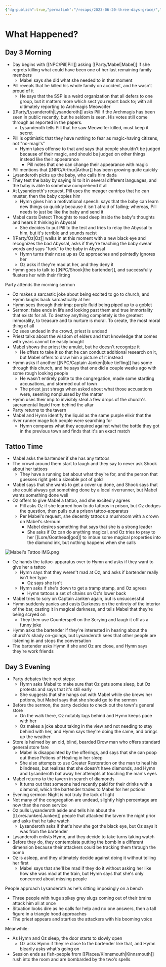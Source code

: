```yaml
---
{"dg-publish":true,"permalink":"/recaps/2023-06-20-three-days-grace/","created":"","updated":""}
---
```




# What Happened? 

## Day 3 Morning

- Day begins with [[NPC/Pill\|Pill]] asking [[Party/Mabel\|Mabel]] if she regrets killing what could have been one of her last remaining family members
	- Mabel says she did what she needed to in that moment 
- Pill reveals that he killed his whole family on accident, and he wasn't proud of it
	- He says that the SSP is a weird organization that all defers to one group, but it matters more which sect you report back to; with all ultimately reporting to Archmagis Meowcifer
- [[Party/Lysanderoth\|Lysanderoth]] asks Pill if the Archmagis has been seen in public recently, but he seldom is seen. His votes still come through as reported in the papers. 
	- Lysanderoth tells Pill that he saw Meowcifer killed, must keep it secret
- Pill is optimistic that they have nothing to fear as magic-having citizens, not "no-magi's"
	- Hymn takes offense to that and says that people shouldn't be judged because of their magic, and should be judged on other things instead like their appearance 
		- Pill notes that one can change their appearance with magic
- Pill mentions that [[NPC/Arthur\|Arthur]] has been growing quite quickly
- Lysanderoth picks up the baby, who calls him dada 
- They test the baby by saying hi to it in several different languages, and the baby is able to somehow comprehend it all 
- At Lysanderoth's request, Pill uses the meager cantrips that he can muster, then the baby copies him
	- Hymn gives him a motivational speech: says that the baby can learn new things so quickly because it isn't afraid of failing; whereas, Pill needs to just be like the baby and send it
- Mabel casts Detect Thoughts to read deep inside the baby's thoughts and hears it thinking in Abyssal 
	- She decides to put Pill to the test and tries to relay the Abyssal to him, but it's terrible and sounds racist 
- [[Party/Oz\|Oz]] walks in at this moment with a new black eye and recognizes the bad Abyssal, asks if they're teaching the baby swear words and says "fuck" to the baby in Abyssal 
	- Hymn turns their nose up as Oz approaches and pointedly ignores her 
	- Oz asks if they're mad at her, and they deny it 
- Hymn goes to talk to [[NPC/Shook\|the bartender]], and successfully flusters her with their flirting 


Party attends the morning sermon
- Oz makes a sarcastic joke about being excited to go to church, and Hymn laughs back sarcastically at her
- Hymn sees through their imp: purple fluid being piped up to a goblet
- Sermon: false ends in life and looking past them and true immortality that exists for all. To destroy anything completely is the greatest immorality, to treasure and to nurture is moral. To create, the most moral thing of all
- Oz sees undead in the crowd, priest is undead
- Priest talks about the wisdom of elders and that knowledge that comes with years cannot be easily bought 
- Mabel shows the priest the amulet, but he doesn't recognize it
	- He offers to take it so that he can conduct additional research on it, but Mabel offers to draw him a picture of it instead
- Hymn asks if another [[NPC/Captain Janken\|blue tiefling]] has some through this church, and he says that one did a couple weeks ago with some rough looking people 
	- He wasn't entirely polite to the congregation, made some startling accusations, and stormed out of town
	- The priest just shrugs when asked about what those accusations were, seeming nonplussed by the matter 
- Hymn uses their imp to invisibly steal a few drops of the church's sacramental liquid from behind the altar 
- Party returns to the tavern  
-  Mabel and Hymn identify the liquid as the same purple elixir that the river runner mage lich people were searching for
	- Hymn compares what they acquired against what the bottle they got in the previous town and finds that it's an exact match 


## Tattoo Time
- Mabel asks the bartender if she has any tattoos
- The crowd around them start to laugh and they say to never ask Shook about her tattoos
	- They have a running bet about what they're for, and the person that guesses right gets a sizeable pot of gold
- Mabel says that she wants to get a cover up done, and Shook says that she could always get something done by a local riverrunner, but Mabel wants something done well 
- Oz offers to give Mabel a tattoo, and she excitedly agrees
	- Pill asks Oz if she learned how to do tattoos in prison, but Oz dodges the question, then pulls out a prison tattoo-apparatus 
	- Per Mabel's request, she decently tattoos a mushroom with a crown on Mabel's sternum 
		- Mabel desires something that says that she is a strong leader 
		- She asks if Oz can do anything magical, and Oz tries to pray to her [[Lore/Goathead\|god]] to imbue some magical properties into the diamond ink, but nothing happens when she calls

![Mabel's Tattoo IMG.png](/img/user/z_Assets/Mabel's%20Tattoo%20IMG.png)

- Oz hands the tattoo-apparatus over to Hymn and asks if they want to give her a tattoo 
	- Hymn says that they weren't mad at Oz, and asks if bartender really isn't her type 
		- Oz says she isn't 
	- Hymn asks if she's down to get a tramp stamp, and Oz agrees
		- Hymn tattoos a set of chains on Oz's lower back 
- Mabel tries to scry on Captain Janken again, but is unsuccessful 
- Hymn suddenly panics and casts Darkness on the entirety of the interior of the bar, casting it in magical darkness, and tells Mabel that they're being scryed on
	- They then use Counterspell on the Scrying and laugh it off as a funny joke
- Hymn asks the bartender if they're interested in hearing about the church's shady on-goings, but Lysanderoth sees that other people are listening in and stops the conversation 
- The bartender asks Hymn if she and Oz are close, and Hymn says they're work friends


## Day 3 Evening 
- Party debates their next steps: 
	- Hymn asks Mabel to make sure that Oz gets some sleep, but Oz protests and says that it's still early 
	- She suggests that she hangs out with Mabel while she brews her potions, but Mabel says that she should go to the sermon
- Before the sermon, the party decides to check out the town's general store 
	- On the walk there, Oz notably lags behind and Hymn keeps pace with her 
	- Oz makes a joke about taking in the view and not needing to stay behind with her, and Hymn says they're doing the same, and brings up the weather
- Store is helmed by an old, blind, bearded Drow man who offers standard general store fare 
	- Mabel is disappointed by the offerings, and says that she can poop out these Potions of Healing in her sleep
	- She also attempts to use Greater Restoration on the man to heal his blindness, but realizes that she doesn't have diamonds, and Hymn and Lysanderoth bat away her attempts at touching the man's eyes
- Mabel returns to the tavern in search of diamonds 
	- It turns out that someone had recently paid for their drinks with a diamond, which the bartender trades to Mabel for her potions
- Evening sermon: Night is not truly the lack of light 
- Not many of the congregation are undead, slightly high percentage are now than the noon service
- Oz pulls Lysanderoth aside and tells him about the [[Lore/Junken\|Junken]] people that attacked the tavern the night prior and asks that he take watch 
	- Lysanderoth asks if that's how she got the black eye, but Oz says it was from the bartender
- Lysanderoth enlists Hymn, and they decide to take turns taking watch
- Before they do, they contemplate putting the bomb in a different dimension because their attackers could be tracking them through the bomb
- Oz is asleep, and they ultimately decide against doing it without telling her first 
	- Mabel says that she'll be mad if they do it without asking her like how she was mad at the train, but Hymn says that she's only concerned about missing people 

People approach Lysanderoth as he's sitting imposingly on a bench
- Three people with huge spikey grey slugs coming out of their brains attack him all at once
- Situation looks dire as he calls for help and no one answers, then a tall figure in a triangle hood approaches 
- The priest appears and startles the attackers with his booming voice 

Meanwhile:
- As Hymn and Oz sleep, the door starts to slowly open 
	- Oz asks Hymn if they're close to the bartender like that, and Hymn blearily asks what's going on
- Session ends as fish-people from [[Places/Kinnsmouth\|Kinnsmouth]] rush into the room and are bombarded by the two's spells
